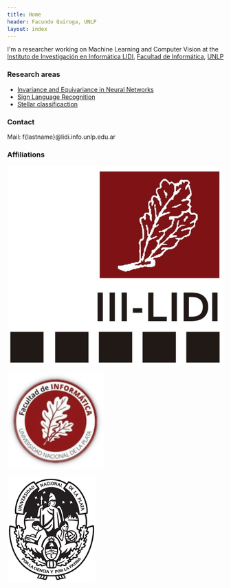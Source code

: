 ```yaml
---
title: Home
header: Facundo Quiroga, UNLP
layout: index
---
```



I'm a researcher working on Machine Learning and Computer Vision at the 
[Instituto de Investigación en Informática LIDI](), [Facultad de Informática](http://info.unlp.edu.ar), [UNLP](http://unlp.edu.ar)


### Research areas

* [Invariance and Equivariance in Neural Networks](https://github.com/facundoq/transformational_measures)
* [Sign Language Recognition](/sign_language)
* [Stellar classificaction](publications/bestars/presentation.pdf)

### Contact
Mail: f{lastname}@lidi.info.unlp.edu.ar 

### Affiliations

<div class="iconlist">
<a class="logo" title="III-LIDI" aria-label="III-LIDI" href="http://www.lidi.info.unlp.edu.ar/"> <img src="assets/img/logo/lidi.png" /> </a>

<a class="logo" title="Facultad de Informática" aria-label="III-LIDI" href="http://www.info.unlp.edu.ar/"> <img src="assets/img/logo/info.png" /> </a>


<a class="logo" title="Universidad Nacional de La Plata" aria-label="III-LIDI" href="http://www.unlp.edu.ar/"> <img src="assets/img/logo/unlp.png" /> </a>

</div>
 

